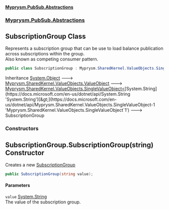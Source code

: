 #### [Myprysm.PubSub.Abstractions](index.md 'index')
### [Myprysm.PubSub.Abstractions](index.md#Myprysm_PubSub_Abstractions 'Myprysm.PubSub.Abstractions')
## SubscriptionGroup Class
Represents a subscription group that can be use to load balance publication across subscriptions within the group.  
Also known as competing consumer pattern.   
```csharp
public class SubscriptionGroup : Myprysm.SharedKernel.ValueObjects.SingleValueObject<string>
```

Inheritance [System.Object](https://docs.microsoft.com/en-us/dotnet/api/System.Object 'System.Object') &#129106; [Myprysm.SharedKernel.ValueObjects.ValueObject](https://docs.microsoft.com/en-us/dotnet/api/Myprysm.SharedKernel.ValueObjects.ValueObject 'Myprysm.SharedKernel.ValueObjects.ValueObject') &#129106; [Myprysm.SharedKernel.ValueObjects.SingleValueObject&lt;](https://docs.microsoft.com/en-us/dotnet/api/Myprysm.SharedKernel.ValueObjects.SingleValueObject-1 'Myprysm.SharedKernel.ValueObjects.SingleValueObject`1')[System.String](https://docs.microsoft.com/en-us/dotnet/api/System.String 'System.String')[&gt;](https://docs.microsoft.com/en-us/dotnet/api/Myprysm.SharedKernel.ValueObjects.SingleValueObject-1 'Myprysm.SharedKernel.ValueObjects.SingleValueObject`1') &#129106; SubscriptionGroup  
### Constructors
<a name='Myprysm_PubSub_Abstractions_SubscriptionGroup_SubscriptionGroup(string)'></a>
## SubscriptionGroup.SubscriptionGroup(string) Constructor
Creates a new [SubscriptionGroup](Myprysm_PubSub_Abstractions_SubscriptionGroup.md 'Myprysm.PubSub.Abstractions.SubscriptionGroup')
```csharp
public SubscriptionGroup(string value);
```
#### Parameters
<a name='Myprysm_PubSub_Abstractions_SubscriptionGroup_SubscriptionGroup(string)_value'></a>
`value` [System.String](https://docs.microsoft.com/en-us/dotnet/api/System.String 'System.String')  
The value of the subscription group.
  
  

